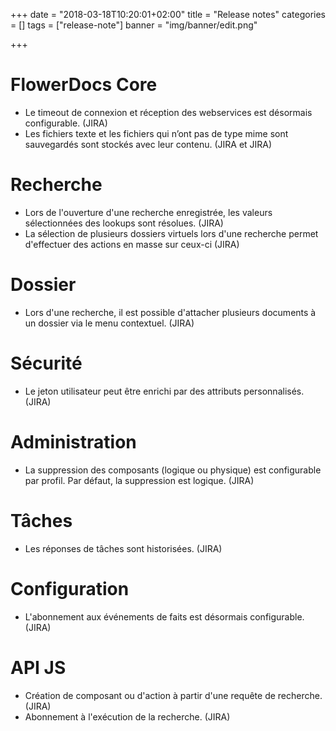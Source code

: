 +++
date = "2018-03-18T10:20:01+02:00"
title = "Release notes"
categories = []
tags = ["release-note"]
banner = "img/banner/edit.png"

+++

# FlowerDocs Core

* Le timeout de connexion et réception des webservices est désormais configurable. (JIRA)
* Les fichiers texte et les fichiers qui n’ont pas de type mime sont sauvegardés sont stockés avec leur contenu. (JIRA et JIRA)

# Recherche 

* Lors de l'ouverture d'une recherche enregistrée, les valeurs sélectionnées des lookups sont résolues. (JIRA)
* La sélection de plusieurs dossiers virtuels lors d'une recherche permet d'effectuer des actions en masse sur ceux-ci (JIRA)

# Dossier  

* Lors d'une recherche, il est possible d'attacher plusieurs documents à un dossier via le menu contextuel. (JIRA)

# Sécurité

* Le jeton utilisateur peut être enrichi par des attributs personnalisés. (JIRA)

# Administration

* La suppression des composants (logique ou physique) est configurable par profil. Par défaut, la suppression est logique. (JIRA)

# Tâches

* Les réponses de tâches sont historisées. (JIRA)

# Configuration
	
* L'abonnement aux événements de faits est désormais configurable. (JIRA)

# API JS

* Création de composant ou d'action à partir d'une requête de recherche. (JIRA)
* Abonnement à l'exécution de la recherche. (JIRA)